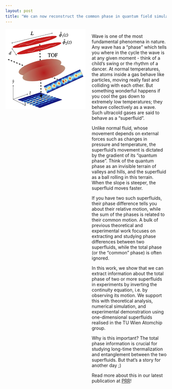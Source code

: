 ```yaml
---
layout: post
title: "We can now reconstruct the common phase in quantum field simulators!"
---
```


<div style="display: flex; align-items: flex-start; gap: 20px;">
  <img src="/assets/img/cp.jpg" alt="desc" style="width: 250px; height: auto; flex-shrink: 0;">
  <div>
    <p>
Wave is one of the most fundamental phenomena in nature. Any wave has a “phase” which tells you where in the cycle the wave is at any given moment - think of a child’s swing or the rhythm of a dancer. At normal temperatures, the atoms inside a gas behave like particles, moving really fast and colliding with each other. But something wonderful happens if you cool the gas down to extremely low temperatures; they behave collectively as a wave. Such ultracold gases are said to behave as a “superfluid”. 

Unlike normal fluid, whose movement depends on external forces such as changes in pressure and temperature, the superfluid’s movement is dictated by the gradient of its “quantum phase”. Think of the quantum phase as an invisible terrain of valleys and hills, and the superfluid as a ball rolling in this terrain. When the slope is steeper, the superfluid moves faster. 

If you have two such superfluids, their phase difference tells you about their relative motion, while the sum of the phases is related to their common motion. A bulk of previous theoretical and experimental work focuses on extracting and studying phase differences between two superfluids, while the total phase (or the “common” phase) is often ignored. 
    </p>
    <p>
In this work, we show that we can extract information about the total phase of two or more superfluids in experiments by inverting the continuity equation, i.e. by observing its motion. We support this with theoretical analysis, numerical simulation, and experimental demonstration using one-dimensional superfluids realised in the TU Wien Atomchip group. 

Why is this important? The total phase information is crucial for studying long-time thermalization and entanglement between the two superfluids. But that’s a story for another day ;) 

Read more about this in our latest publication at <a href="https://journals.aps.org/prresearch/abstract/10.1103/PhysRevResearch.7.L022031">PRR</a>! 
    </p>
  </div>
</div>



